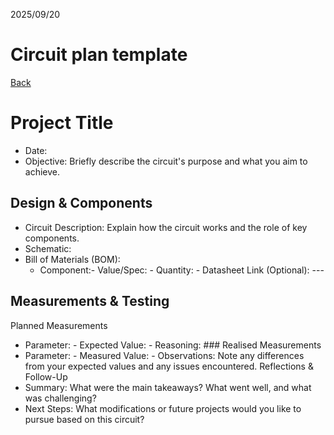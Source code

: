 2025/09/20

# Circuit plan template

[Back](../README.md)

# Project Title
 - Date:
 - Objective: Briefly describe the circuit's purpose and what you aim to achieve.

## Design & Components
 - Circuit Description: Explain how the circuit works and the role of key components.
 - Schematic: 
 - Bill of Materials (BOM):
   - Component:- Value/Spec: - Quantity: - Datasheet Link (Optional): ---

## Measurements & Testing
Planned Measurements
 - Parameter: - Expected Value: - Reasoning: ### Realised Measurements
 - Parameter: - Measured Value: - Observations: Note any differences from your expected values and any issues encountered.
Reflections & Follow-Up
 - Summary: What were the main takeaways? What went well, and what was challenging?
 - Next Steps: What modifications or future projects would you like to pursue based on this circuit?
